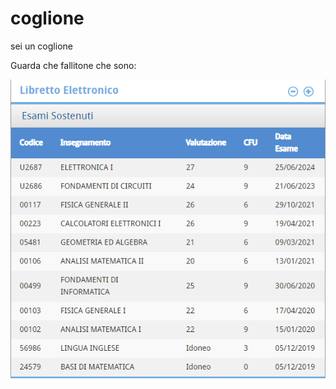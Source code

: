 # coglione

sei un coglione

Guarda che fallitone che sono:

![la mia carriera faliimentare][def]

[def]: ../immagini/prova.png